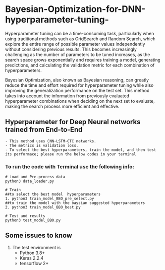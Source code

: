 # Bayesian-Optimization-for-DNN-hyperparameter-tuning-

Hyperparameter tuning can be a time-consuming task, particularly when using traditional methods such as GridSearch and Random Search, which explore the entire range of possible parameter values independently without considering previous results. This becomes increasingly challenging as the number of parameters to be tuned increases, as the search space grows exponentially and requires training a model, generating predictions, and calculating the validation metric for each combination of hyperparameters.

Bayesian Optimization, also known as Bayesian reasoning, can greatly reduce the time and effort required for hyperparameter tuning while also improving the generalization performance on the test set. This method takes into account the information from previously evaluated hyperparameter combinations when deciding on the next set to evaluate, making the search process more efficient and effective.

## Hyperparameter for Deep Neural networks trained from End-to-End
```
- This method uses CNN-LSTM-CTC networks.
- The metrics is validation loss.
- To select the best hyperparameters, train the model, and then test its performace; please run the below codes in your terminal
```
### To run the code with Terminal use the following info:
```
# Load and Pre-process data
python3 data_loader.py

# Train
##to select the best model  hyperparameters
1. python3 train_model_BBO_pre_select.py 
##to train the model with the baysian suggested hyperparameters
2. python3 train_model_BBO_best.py

# Test and results
python3 test_model_BBO.py
```
## Some issues to know
1. The test environment is
    - Python 3.8+
    - Keras 2.2.4
    - tensorflow 2+
